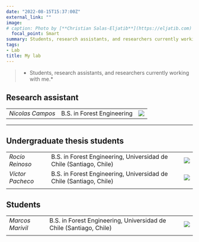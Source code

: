 ```yaml
---
date: "2022-08-15T15:37:00Z"
external_link: "" 
image:
# caption: Photo by [**Christian Salas-Eljatib**](https://eljatib.com)
  focal_point: Smart
summary: Students, research assistants, and researchers currently working with me.
tags:
- Lab
title: My lab
---
```


> * Students, research assistants, and researchers currently working with me.*

## Research assistant
|   |   |   | 
|---|---|---|
| *Nicolas Campos*  | B.S. in Forest Engineering   |  ![](/images/nicoCampos.png) | 


<!--- 
## Researchers
|   |   |   | 
|---|---|---|
| *Nicolas Campos*  |Forest Engineering   |  ![](/images/joaquin_2.jpg) | 
-->

--------

## Undergraduate thesis students

|   |   |   |
|---|---|---|
|*Rocío Reinoso*  | B.S. in Forest Engineering, Universidad de Chile (Santiago, Chile)   | ![](/images/rocioReinoso.png)  |
|*Víctor Pacheco*  | B.S. in Forest Engineering, Universidad de Chile (Santiago, Chile)   | ![](/images/victorPacheco.png)  |
   |   |

## Students

|   |   |   |
|---|---|---|
|*Marcos Marivil*  | B.S. in Forest Engineering, Universidad de Chile (Santiago, Chile)   | ![](/images/mathBiology.jpg)  |
   |   |


<!--- 
|*Antonia Astorga*  | B.S. in Biology, Universidad de Chile (Santiago, Chile)
![](/images/grupoEnRuca.jpg)

(see details here `http://simuladorpellin.com`)
-->